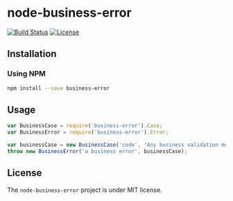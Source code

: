 # node-business-error
[![Build Status](https://travis-ci.org/thiagogarbazza/node-business-error.svg?branch=0.0.4)](https://travis-ci.org/thiagogarbazza/node-business-error)
[![License](http://img.shields.io/:license-mit-blue.svg)](https://github.com/thiagogarbazza/node-business-error/)

## Installation

### Using NPM

```sh
npm install --save business-error
```

## Usage

```js
var BusinessCase = require('business-error').Case;
var BusinessError = require('business-error').Error;

var businessCase = new BusinessCase('code', 'Any business validation message');
throw new BusinessError('a business error', businessCase);
```

## License

The `node-business-error` project is under MIT license.
